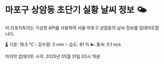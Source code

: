 
# 마포구 상암동 초단기 실황 날씨 정보 🌤️

이 리포지토리는 기상청 API를 사용하여 서울 마포구 상암동의 날씨 정보를 업데이트합니다. 

🌡️ 기온: 16.5 ℃
💧 강수량: 0 mm
💦 습도: 81 %
🌬️ 풍속: 0.1 m/s

마지막 업데이트 시각: 2025년 05월 31일 03시 15분    
